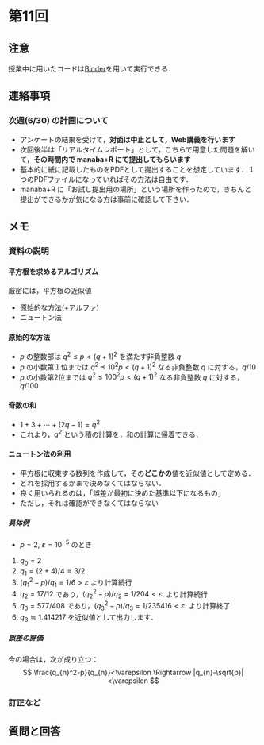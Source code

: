 # 第11回

## 注意

授業中に用いたコードは[Binder](https://mybinder.org/v2/gh/ritsumei-aoi/21jk1/HEAD)を用いて実行できる．


## 連絡事項

### 次週(6/30) の計画について

- アンケートの結果を受けて，**対面は中止として，Web講義を行います**
- 次回後半は「リアルタイムレポート」として，こちらで用意した問題を解いて，**その時間内で manaba+R にて提出してもらいます**
- 基本的に紙に記載したものをPDFとして提出することを想定しています．１つのPDFファイルになっていればその方法は自由です．
- manaba+R に「お試し提出用の場所」という場所を作ったので，きちんと提出ができるかが気になる方は事前に確認して下さい．

## メモ



### 資料の説明

#### 平方根を求めるアルゴリズム

厳密には，平方根の近似値

- 原始的な方法(+アルファ)
- ニュートン法

#### 原始的な方法

- $p$ の整数部は $q^2\le p < (q+1)^2$ を満たす非負整数 $q$
- $p$ の小数第１位までは $q^2\le  10^2 p <(q+1)^2$ なる非負整数 $q$ に対する，$q/10$ 
- $p$ の小数第2位までは $q^2\le  100^2 p <(q+1)^2$ なる非負整数 $q$ に対する，$q/100$ 

#### 奇数の和

- $1+3+\cdots + (2q-1)=q^2$
- これより，$q^2$ という積の計算を，和の計算に帰着できる．

#### ニュートン法の利用

- 平方根に収束する数列を作成して，その**どこかの**値を近似値として定める．
- どれを採用するかまで決めなくてはならない．
- 良く用いられるのは，「誤差が最初に決めた基準以下になるもの」
- ただし，それは確認ができなくてはならない

##### 具体例

- $p=2,\ \varepsilon=10^{-5}$ のとき

1. $q_{0}=2$
2. $q_{1}=(2+4)/4=3/2$.
3. $(q_{1}^2-p)/q_{1}=1/6>\varepsilon$ より計算続行
4. $q_{2}=17/12$ であり，$(q_{2}^2-p)/q_{2}=1/204<\varepsilon$. より計算続行
5. $q_{3}=577/408$ であり，$(q_{3}^2-p)/q_{3}=1/235416<\varepsilon$. より計算終了
6. $q_{3}\fallingdotseq 1.414217$ を近似値として出力します．

##### 誤差の評価

今の場合は，次が成り立つ：
$$
\frac{q_{n}^2-p}{q_{n}}<\varepsilon \Rightarrow |q_{n}-\sqrt{p}|<\varepsilon
$$
### 訂正など



## 質問と回答





